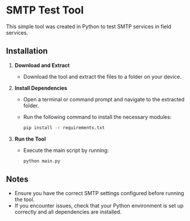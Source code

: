 # SMTP Test Tool  

This simple tool was created in Python to test SMTP services in field services.  

## Installation  

1. **Download and Extract**  
   - Download the tool and extract the files to a folder on your device.  

2. **Install Dependencies**  
   - Open a terminal or command prompt and navigate to the extracted folder.  
   - Run the following command to install the necessary modules:  

     ```sh
     pip install -r requirements.txt
     ```

3. **Run the Tool**  
   - Execute the main script by running:  

     ```sh
     python main.py
     ```
## Notes  

- Ensure you have the correct SMTP settings configured before running the tool.  
- If you encounter issues, check that your Python environment is set up correctly and all dependencies are installed.  

